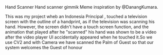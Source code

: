 Hand Scanner 
Hand scanner gimmik Meme inspiration by @DanangKumara. 

This was my project wheb an Indonesia  Principal , touched a television screen with the outline of a handprint, as if the television was scanning his hand. However, the screen didn't have a touch screen function, and the animation that played after he "scanned" his hand was shown to be a video after the video player UI accidentally appeared when he touched it.So we use CV2 and with Camera we have scanned the Palm of Guest so that our system welcomes the Guest of honour 
